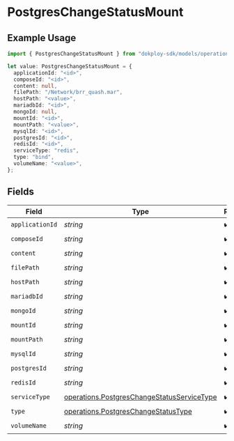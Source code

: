 # PostgresChangeStatusMount

## Example Usage

```typescript
import { PostgresChangeStatusMount } from "dokploy-sdk/models/operations";

let value: PostgresChangeStatusMount = {
  applicationId: "<id>",
  composeId: "<id>",
  content: null,
  filePath: "/Network/brr_quash.mar",
  hostPath: "<value>",
  mariadbId: "<id>",
  mongoId: null,
  mountId: "<id>",
  mountPath: "<value>",
  mysqlId: "<id>",
  postgresId: "<id>",
  redisId: "<id>",
  serviceType: "redis",
  type: "bind",
  volumeName: "<value>",
};
```

## Fields

| Field                                                                                                    | Type                                                                                                     | Required                                                                                                 | Description                                                                                              |
| -------------------------------------------------------------------------------------------------------- | -------------------------------------------------------------------------------------------------------- | -------------------------------------------------------------------------------------------------------- | -------------------------------------------------------------------------------------------------------- |
| `applicationId`                                                                                          | *string*                                                                                                 | :heavy_check_mark:                                                                                       | N/A                                                                                                      |
| `composeId`                                                                                              | *string*                                                                                                 | :heavy_check_mark:                                                                                       | N/A                                                                                                      |
| `content`                                                                                                | *string*                                                                                                 | :heavy_check_mark:                                                                                       | N/A                                                                                                      |
| `filePath`                                                                                               | *string*                                                                                                 | :heavy_check_mark:                                                                                       | N/A                                                                                                      |
| `hostPath`                                                                                               | *string*                                                                                                 | :heavy_check_mark:                                                                                       | N/A                                                                                                      |
| `mariadbId`                                                                                              | *string*                                                                                                 | :heavy_check_mark:                                                                                       | N/A                                                                                                      |
| `mongoId`                                                                                                | *string*                                                                                                 | :heavy_check_mark:                                                                                       | N/A                                                                                                      |
| `mountId`                                                                                                | *string*                                                                                                 | :heavy_check_mark:                                                                                       | N/A                                                                                                      |
| `mountPath`                                                                                              | *string*                                                                                                 | :heavy_check_mark:                                                                                       | N/A                                                                                                      |
| `mysqlId`                                                                                                | *string*                                                                                                 | :heavy_check_mark:                                                                                       | N/A                                                                                                      |
| `postgresId`                                                                                             | *string*                                                                                                 | :heavy_check_mark:                                                                                       | N/A                                                                                                      |
| `redisId`                                                                                                | *string*                                                                                                 | :heavy_check_mark:                                                                                       | N/A                                                                                                      |
| `serviceType`                                                                                            | [operations.PostgresChangeStatusServiceType](../../models/operations/postgreschangestatusservicetype.md) | :heavy_check_mark:                                                                                       | N/A                                                                                                      |
| `type`                                                                                                   | [operations.PostgresChangeStatusType](../../models/operations/postgreschangestatustype.md)               | :heavy_check_mark:                                                                                       | N/A                                                                                                      |
| `volumeName`                                                                                             | *string*                                                                                                 | :heavy_check_mark:                                                                                       | N/A                                                                                                      |